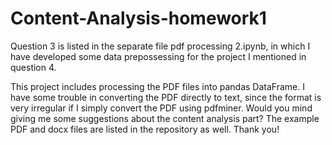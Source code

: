 # Content-Analysis-homework1
Question 3 is listed in the separate file pdf processing 2.ipynb, in which I have developed some data prepossessing for the project I mentioned in question 4. 

This project includes processing the PDF files into pandas DataFrame. I have some trouble in converting the PDF directly to text, since the format is very irregular if I simply convert the PDF using pdfminer. Would you mind giving me some suggestions about the content analysis part? The example PDF and docx files are listed in the repository as well. Thank you!
